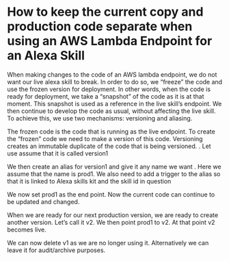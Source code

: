 # How to keep the current copy and production code separate when using an AWS Lambda Endpoint for an Alexa Skill

When making changes to the code of an AWS lambda endpoint, we do not want our live alexa skill to break. In order to do so, we “freeze” the code and use the frozen version for deployment. In other words, when the code is ready for deployment, we take a “snapshot” of the code as it is at that moment. This snapshot is used as a reference in the live skill’s endpoint. We then continue to develop the code as usual, without affecting the live skill. To achieve this, we use two mechanisms: versioning and aliasing.

The frozen code is the code that is running as the live endpoint. To create the “frozen” code we need to make a version of this code. Versioning creates an immutable duplicate of the code that is being versioned. <See how to make a version>. Let use assume that it is called version1

We then create an alias for version1 and give it any name we want <See how to make an alias>. Here we assume that the name is prod1.  We also need to add a trigger to the alias so that it is linked to Alexa skills kit and the skill id in question <See how to add a trigger to the alias>

We now set prod1 as the end point. <How to include the new endpoint> Now the current code can continue to be updated and changed.

When we are ready for our next production version, we are ready to create another version. Let’s call it v2. We then point prod1 to v2. <How to point the alias to a new version> At that point v2 becomes live.

We can now delete v1 as we are no longer using it. Alternatively we can leave it for audit/archive purposes.
